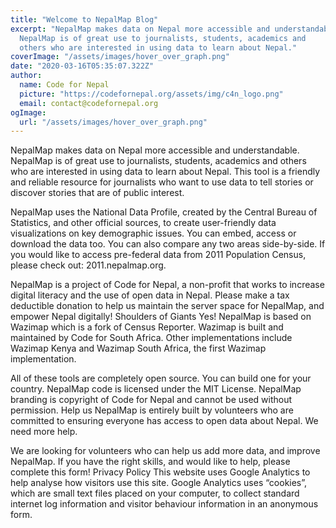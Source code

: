 ```yaml
---
title: "Welcome to NepalMap Blog"
excerpt: "NepalMap makes data on Nepal more accessible and understandable.
  NepalMap is of great use to journalists, students, academics and
  others who are interested in using data to learn about Nepal."
coverImage: "/assets/images/hover_over_graph.png"
date: "2020-03-16T05:35:07.322Z"
author:
  name: Code for Nepal
  picture: "https://codefornepal.org/assets/img/c4n_logo.png"
  email: contact@codefornepal.org
ogImage:
  url: "/assets/images/hover_over_graph.png"
---
```


NepalMap makes data on Nepal more accessible and understandable.
NepalMap is of great use to journalists, students, academics and
others who are interested in using data to learn about Nepal. This
tool is a friendly and reliable resource for journalists who want to
use data to tell stories or discover stories that are of public
interest.

NepalMap uses the National Data Profile, created by the
Central Bureau of Statistics, and other official sources, to create
user-friendly data visualizations on key demographic issues. You can
embed, access or download the data too. You can also compare any two
areas side-by-side. If you would like to access pre-federal data
from 2011 Population Census, please check out: 2011.nepalmap.org.

NepalMap is a project of Code for Nepal, a non-profit that works to
increase digital literacy and the use of open data in Nepal. Please
make a tax deductible donation to help us maintain the server space
for NepalMap, and empower Nepal digitally! Shoulders of Giants Yes!
NepalMap is based on Wazimap which is a fork of Census Reporter.
Wazimap is built and maintained by Code for South Africa. Other
implementations include Wazimap Kenya and Wazimap South Africa, the
first Wazimap implementation.

All of these tools are completely open
source. You can build one for your country. NepalMap code is
licensed under the MIT License. NepalMap branding is copyright of
Code for Nepal and cannot be used without permission. Help us
NepalMap is entirely built by volunteers who are committed to
ensuring everyone has access to open data about Nepal. We need more
help.

We are looking for volunteers who can help us add more data,
and improve NepalMap. If you have the right skills, and would like
to help, please complete this form! Privacy Policy This website uses
Google Analytics to help analyse how visitors use this site. Google
Analytics uses “cookies”, which are small text files placed on your
computer, to collect standard internet log information and visitor
behaviour information in an anonymous form.
